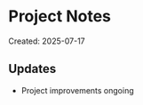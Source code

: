 # Project Notes

Created: 2025-07-17

## Updates
- Project improvements ongoing

<!-- Last updated: 2025-07-29 -->